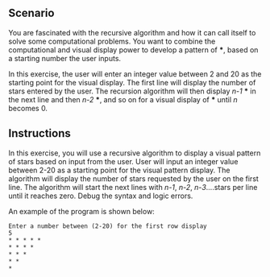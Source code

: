 ## Scenario
You are fascinated with the recursive algorithm and how it can call itself to solve some computational problems. You want to combine the computational and visual display power to develop a pattern of **\***, based on a starting number the user inputs. 

In this exercise, the user will enter an integer value between 2 and 20 as the starting point for the visual display. The first line will display the number of stars entered by the user. The recursion algorithm will then display *n-1* **\*** in the next line and then *n-2* **\***, and so on for a visual display of **\*** until *n* becomes 0.

## Instructions
In this exercise, you will use a recursive algorithm to display a visual pattern of stars based on input from the user. User will input an integer value between 2-20 as a starting point for the visual pattern display. The algorithm will display the number of stars requested by the user on the first line.  The algorithm will start the next lines with *n-1*, *n-2*, *n-3*....stars per line until it reaches zero. Debug the syntax and logic errors.

An example of the program is shown below: 
```
Enter a number between (2-20) for the first row display
5
* * * * * 
* * * * 
* * * 
* * 
* 
```